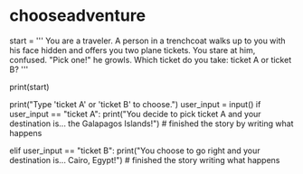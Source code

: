 # chooseadventure
start = '''
You are a traveler. A person in a trenchcoat walks up to you with his face hidden and offers you two plane tickets. You stare at him, confused. "Pick one!" he growls. Which ticket do you take: ticket A or ticket B?
'''


print(start)


print("Type 'ticket A' or 'ticket B' to choose.") 
user_input = input()
if user_input == "ticket A":
    print("You decide to pick ticket A and your destination is... the Galapagos Islands!") # finished the story by writing what happens
 
elif user_input == "ticket B":
    print("You choose to go right and your destination is... Cairo, Egypt!") # finished the story writing what happens
 
